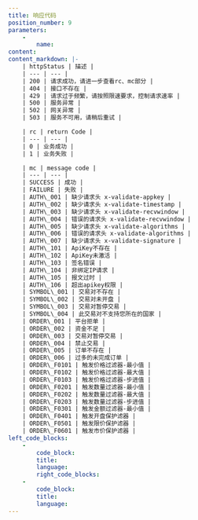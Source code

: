 ```yaml
---
title: 响应代码
position_number: 9
parameters:
    -
        name:
content:
content_markdown: |-
    | httpStatus | 描述 |
    | --- | --- |
    | 200 | 请求成功，请进一步查看rc、mc部分 |
    | 404 | 接口不存在 |
    | 429 | 请求过于频繁，请按照限速要求，控制请求速率 |
    | 500 | 服务异常 |
    | 502 | 网关异常 |
    | 503 | 服务不可用，请稍后重试 |

    | rc | return Code |
    | --- | --- |
    | 0 | 业务成功 |
    | 1 | 业务失败 |

    | mc | message code |
    | --- | --- |
    | SUCCESS | 成功 |
    | FAILURE | 失败 |
    | AUTH\_001 | 缺少请求头 x-validate-appkey |
    | AUTH\_002 | 缺少请求头 x-validate-timestamp |
    | AUTH\_003 | 缺少请求头 x-validate-recvwindow |
    | AUTH\_004 | 错误的请求头 x-validate-recvwindow |
    | AUTH\_005 | 缺少请求头 x-validate-algorithms |
    | AUTH\_006 | 错误的请求头 x-validate-algorithms |
    | AUTH\_007 | 缺少请求头 x-validate-signature |
    | AUTH\_101 | ApiKey不存在 |
    | AUTH\_102 | ApiKey未激活 |
    | AUTH\_103 | 签名错误 |
    | AUTH\_104 | 非绑定IP请求 |
    | AUTH\_105 | 报文过时 |
    | AUTH\_106 | 超出apikey权限 |
    | SYMBOL\_001 | 交易对不存在 |
    | SYMBOL\_002 | 交易对未开盘 |
    | SYMBOL\_003 | 交易对暂停交易 |
    | SYMBOL\_004 | 此交易对不支持您所在的国家 |
    | ORDER\_001 | 平台拒单 |
    | ORDER\_002 | 资金不足 |
    | ORDER\_003 | 交易对暂停交易 |
    | ORDER\_004 | 禁止交易 |
    | ORDER\_005 | 订单不存在 |
    | ORDER\_006 | 过多的未完成订单 |
    | ORDER\_F0101 | 触发价格过滤器-最小值 |
    | ORDER\_F0102 | 触发价格过滤器-最大值 |
    | ORDER\_F0103 | 触发价格过滤器-步进值 |
    | ORDER\_F0201 | 触发数量过滤器-最小值 |
    | ORDER\_F0202 | 触发数量过滤器-最大值 |
    | ORDER\_F0203 | 触发数量过滤器-步进值 |
    | ORDER\_F0301 | 触发金额过滤器-最小值 |
    | ORDER\_F0401 | 触发开盘保护滤器 |
    | ORDER\_F0501 | 触发限价保护滤器 |
    | ORDER\_F0601 | 触发市价保护滤器 |
left_code_blocks:
    -
        code_block:
        title:
        language:
        right_code_blocks:
    -
        code_block:
        title:
        language:
---
```

